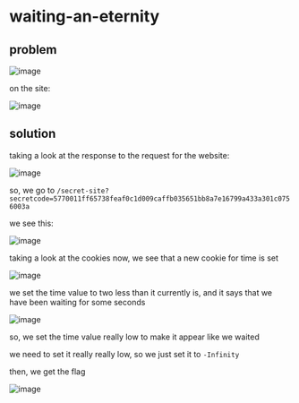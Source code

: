 # waiting-an-eternity

## problem

![image](https://github.com/quasar098/ctf-writeups/assets/70716985/5267c069-5d7c-49a5-a919-f209587598a3)

on the site:

![image](https://github.com/quasar098/ctf-writeups/assets/70716985/5f0f6229-9908-40df-9ccf-70af5a24c002)

## solution

taking a look at the response to the request for the website:

![image](https://github.com/quasar098/ctf-writeups/assets/70716985/a7ff5e75-7c13-4875-97d5-a567d76e1f45)

so, we go to `/secret-site?secretcode=5770011ff65738feaf0c1d009caffb035651bb8a7e16799a433a301c0756003a`

we see this:

![image](https://github.com/quasar098/ctf-writeups/assets/70716985/56fd3d81-c9c5-4ed2-99c1-06c53f5c34d8)

taking a look at the cookies now, we see that a new cookie for time is set

![image](https://github.com/quasar098/ctf-writeups/assets/70716985/3e3fefdc-2517-4e0d-a7fc-c56a594c2f9d)

we set the time value to two less than it currently is, and it says that we have been waiting for some seconds

![image](https://github.com/quasar098/ctf-writeups/assets/70716985/1369b37a-16ed-4ebb-8757-757ea0a24872)

so, we set the time value really low to make it appear like we waited

we need to set it really really low, so we just set it to `-Infinity`

then, we get the flag 

![image](https://github.com/quasar098/ctf-writeups/assets/70716985/bd4eaf4d-01ad-4d40-a99c-c6f611b72455)
